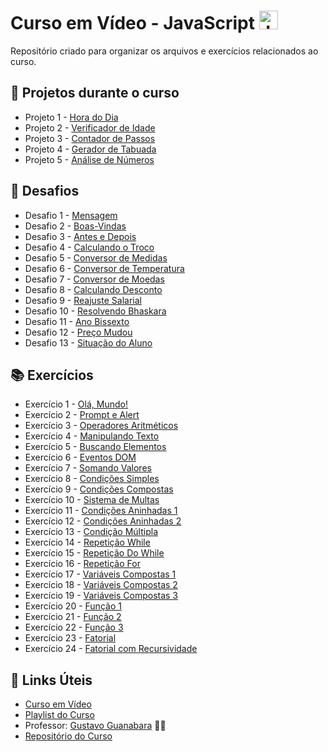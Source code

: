 # Curso em Vídeo - JavaScript <img src="https://cdn.jsdelivr.net/gh/devicons/devicon@latest/icons/javascript/javascript-original.svg" height="30"  alt="JavaScript logo" />

Repositório criado para organizar os arquivos e exercícios relacionados ao curso.

## 🚀 Projetos durante o curso 

* Projeto 1 - [Hora do Dia](https://kaiqueteixeira.github.io/Aprendendo-JS/Desafios/d001/index.html)
* Projeto 2 - [Verificador de Idade](https://kaiqueteixeira.github.io/Aprendendo-JS/Desafios/d002/index.html)
* Projeto 3 - [Contador de Passos](https://kaiqueteixeira.github.io/Aprendendo-JS/Desafios/d003/index.html)
* Projeto 4 - [Gerador de Tabuada](https://kaiqueteixeira.github.io/Aprendendo-JS/Desafios/d004/index.html)
* Projeto 5 - [Análise de Números](https://kaiqueteixeira.github.io/Aprendendo-JS/Desafios/d005/index.html)

## 🎯 Desafios 

* Desafio 1 - [Mensagem](https://kaiqueteixeira.github.io/Aprendendo-JS/Desafios/d001/)
* Desafio 2 - [Boas-Vindas](https://kaiqueteixeira.github.io/Aprendendo-JS/Desafios/d002/)
* Desafio 3 - [Antes e Depois](https://kaiqueteixeira.github.io/Aprendendo-JS/Desafios/d003/)
* Desafio 4 - [Calculando o Troco](https://kaiqueteixeira.github.io/Aprendendo-JS/Desafios/d004/)
* Desafio 5 - [Conversor de Medidas](https://kaiqueteixeira.github.io/Aprendendo-JS/Desafios/d005/)
* Desafio 6 - [Conversor de Temperatura](https://kaiqueteixeira.github.io/Aprendendo-JS/Desafios/d006/)
* Desafio 7 - [Conversor de Moedas](https://kaiqueteixeira.github.io/Aprendendo-JS/Desafios/d007/)
* Desafio 8 - [Calculando Desconto](https://kaiqueteixeira.github.io/Aprendendo-JS/Desafios/d008/)
* Desafio 9 - [Reajuste Salarial](https://kaiqueteixeira.github.io/Aprendendo-JS/Desafios/d009/)
* Desafio 10 - [Resolvendo Bhaskara](https://kaiqueteixeira.github.io/Aprendendo-JS/Desafios/d010/)
* Desafio 11 - [Ano Bissexto](https://kaiqueteixeira.github.io/Aprendendo-JS/Desafios/d011/)
* Desafio 12 - [Preço Mudou](https://kaiqueteixeira.github.io/Aprendendo-JS/Desafios/d012/)
* Desafio 13 - [Situação do Aluno](https://kaiqueteixeira.github.io/Aprendendo-JS/Desafios/d013/)

## 📚 Exercícios

* Exercício 1 - [Olá, Mundo!](https://kaiqueteixeira.github.io/Aprendendo-JS/Exerc%C3%ADcios/ex001/index.html)
* Exercício 2 - [Prompt e Alert](https://kaiqueteixeira.github.io/Aprendendo-JS/Exerc%C3%ADcios/ex002/index.html)
* Exercício 3 - [Operadores Aritméticos](https://kaiqueteixeira.github.io/Aprendendo-JS/Exerc%C3%ADcios/ex003/index.html)
* Exercício 4 - [Manipulando Texto](https://kaiqueteixeira.github.io/Aprendendo-JS/Exerc%C3%ADcios/ex004/index.html)
* Exercício 5 - [Buscando Elementos](https://kaiqueteixeira.github.io/Aprendendo-JS/Exerc%C3%ADcios/ex005/index.html)
* Exercício 6 - [Eventos DOM](https://kaiqueteixeira.github.io/Aprendendo-JS/Exerc%C3%ADcios/ex006/index.html)
* Exercício 7 - [Somando Valores](https://kaiqueteixeira.github.io/Aprendendo-JS/Exerc%C3%ADcios/ex007/index.html)
* Exercício 8 - [Condições Simples](https://github.com/KaiqueTeixeira/Aprendendo-JS/blob/main/Exerc%C3%ADcios/ex008/script.js)
* Exercício 9 - [Condições Compostas](https://github.com/KaiqueTeixeira/Aprendendo-JS/blob/main/Exerc%C3%ADcios/ex009/script.js)
* Exercício 10 - [Sistema de Multas](https://kaiqueteixeira.github.io/Aprendendo-JS/Exerc%C3%ADcios/ex010/index.html)
* Exercício 11 - [Condições Aninhadas 1](https://github.com/KaiqueTeixeira/Aprendendo-JS/blob/main/Exerc%C3%ADcios/ex011/script.js)
* Exercício 12 - [Condições Aninhadas 2](https://github.com/KaiqueTeixeira/Aprendendo-JS/blob/main/Exerc%C3%ADcios/ex012/script.js)
* Exercício 13 - [Condição Múltipla](https://github.com/KaiqueTeixeira/Aprendendo-JS/blob/main/Exerc%C3%ADcios/ex013/script.js)
* Exercício 14 - [Repetição While](https://github.com/KaiqueTeixeira/Aprendendo-JS/blob/main/Exerc%C3%ADcios/ex014/script.js)
* Exercício 15 - [Repetição Do While](https://github.com/KaiqueTeixeira/Aprendendo-JS/blob/main/Exerc%C3%ADcios/ex015/script.js)
* Exercício 16 - [Repetição For](https://github.com/KaiqueTeixeira/Aprendendo-JS/blob/main/Exerc%C3%ADcios/ex016/script.js)
* Exercício 17 - [Variáveis Compostas 1](https://github.com/KaiqueTeixeira/Aprendendo-JS/blob/main/Exerc%C3%ADcios/ex017/script.js)
* Exercício 18 - [Variáveis Compostas 2](https://github.com/KaiqueTeixeira/Aprendendo-JS/blob/main/Exerc%C3%ADcios/ex018/script.js)
* Exercício 19 - [Variáveis Compostas 3](https://github.com/KaiqueTeixeira/Aprendendo-JS/blob/main/Exerc%C3%ADcios/ex019/script.js)
* Exercício 20 - [Função 1](https://github.com/KaiqueTeixeira/Aprendendo-JS/blob/main/Exerc%C3%ADcios/ex020/script.js)
* Exercício 21 - [Função 2](https://github.com/KaiqueTeixeira/Aprendendo-JS/blob/main/Exerc%C3%ADcios/ex021/script.js)
* Exercício 22 - [Função 3](https://github.com/KaiqueTeixeira/Aprendendo-JS/blob/main/Exerc%C3%ADcios/ex022/script.js)
* Exercício 23 - [Fatorial](https://github.com/KaiqueTeixeira/Aprendendo-JS/blob/main/Exerc%C3%ADcios/ex023/script.js)
* Exercício 24 - [Fatorial com Recursividade](https://github.com/KaiqueTeixeira/Aprendendo-JS/blob/main/Exerc%C3%ADcios/ex024/script.js)

## 🔗 Links Úteis 

* [Curso em Vídeo](https://www.cursoemvideo.com/)
* [Playlist do Curso](https://www.youtube.com/watch?v=1-w1RfGIov4&list=PLHz_AreHm4dlsK3Nr9GVvXCbpQyHQl1o1)
* Professor: [Gustavo Guanabara](https://github.com/gustavoguanabara) 🖖🏻
* [Repositório do Curso](https://github.com/gustavoguanabara/javascript)
